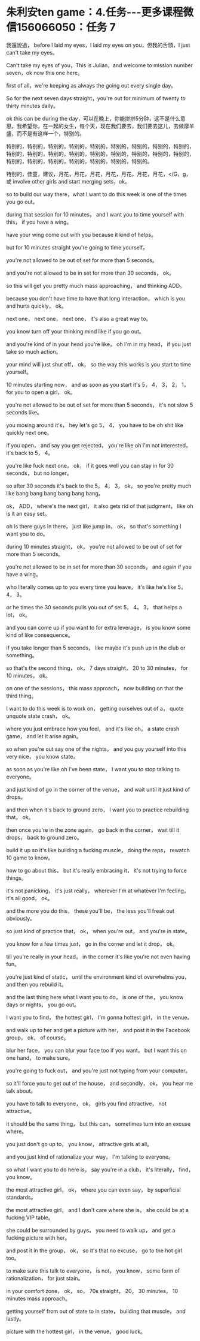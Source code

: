 # 朱利安ten game：4.任务​---更多课程微信156066050：任务 7

我還說過， before I laid my eyes，I laid my eyes on you，但我的舌頭，I just can't take my eyes。

Can't take my eyes of you，This is Julian，and welcome to mission number seven，ok now this one here。

 first of all，we're keeping as always the going out every single day。

So for the next seven days straight，you're out for minimum of twenty to thirty minutes daily。

ok this can be during the day，可以在晚上，你能拼拼5分钟，这不是什么意思，我希望你，在一起的女生，每个天，现在我们要去，我们要去这儿，去做摩羊盛，而不是有这样一个，特别的。

特别的，特别的，特别的，特别的，特别的，特别的，特别的，特别的，特别的，特别的，特别的，特别的，特别的，特别的，特别的，特别的，特别的，特别的，特别的，特别的，特别的，特别的，特别的，特别的，特别的。

特别的，佳童，建议，月花，月花，月花，月花，月花，月花，月花，</G，g，或 involve other girls and start merging sets，ok。

 so to build our way there，what I want to do this week is one of the times you go out。

 during that session for 10 minutes， and I want you to time yourself with this， if you have a wing。

 have your wing come out with you because it kind of helps。

 but for 10 minutes straight you're going to time yourself。

 you're not allowed to be out of set for more than 5 seconds。

 and you're not allowed to be in set for more than 30 seconds， ok。

 so this will get you pretty much mass approaching， and thinking ADD。

 because you don't have time to have that long interaction， which is you and hurts quickly， ok。

 next one， next one， next one， it's also a great way to。

 you know turn off your thinking mind like if you go out。

 and you're kind of in your head you're like， oh I'm in my head， if you just take so much action。

 your mind will just shut off， ok， so the way this works is you start to time yourself。

 10 minutes starting now， and as soon as you start it's 5， 4， 3， 2， 1， for you to open a girl， ok。

 you're not allowed to be out of set for more than 5 seconds， it's not slow 5 seconds like。

 you mosing around it's， hey let's go 5， 4， you have to be oh shit like quickly next one。

 if you open， and say you get rejected， you're like oh I'm not interested， it's back to 5， 4。

 you're like fuck next one， ok， if it goes well you can stay in for 30 seconds， but no longer。

 so after 30 seconds it's back to the 5， 4， 3， ok， so you're pretty much like bang bang bang bang bang bang。

 ok， ADD， where's the next girl， it also gets rid of that judgment， like oh is it an easy set。

 oh is there guys in there， just like jump in， ok， so that's something I want you to do。

 during 10 minutes straight， ok， you're not allowed to be out of set for more than 5 seconds。

 you're not allowed to be in set for more than 30 seconds， and again if you have a wing。

 who literally comes up to you every time you leave， it's like he's like 5， 4， 3。

 or he times the 30 seconds pulls you out of set 5， 4， 3， that helps a lot， ok。

 and you can come up if you want to for extra leverage， is you know some kind of like consequence。

 if you take longer than 5 seconds， like maybe it's push up in the club or something。

 so that's the second thing， ok， 7 days straight， 20 to 30 minutes， for 10 minutes， ok。

 on one of the sessions， this mass approach， now building on that the third thing。

 I want to do this week is to work on， getting ourselves out of a， quote unquote state crash， ok。

 where you just embrace how you feel， and it's like oh， a state crash game， and let it arise again。

 so when you're out say one of the nights， and you guy yourself into this very nice， you know state。

 as soon as you're like oh I've been state， I want you to stop talking to everyone。

 and just kind of go in the corner of the venue， and wait until it just kind of drops。

 and then when it's back to ground zero， I want you to practice rebuilding that， ok。

 then once you're in the zone again， go back in the corner， wait till it drops， back to ground zero。

 build it up so it's like building a fucking muscle， doing the reps， rewatch 10 game to know。

 how to go about this， but it's really embracing it， it's not trying to force things。

 it's not panicking， it's just really， wherever I'm at whatever I'm feeling， it's all good， ok。

 and the more you do this， these you'll be， the less you'll freak out obviously。

 so just kind of practice that， ok， when you're out， and you're in state。

 you know for a few times just， go in the corner and let it drop， ok。

 till you're really in your head， in the corner it's like you're not even having fun。

 you're just kind of static， until the environment kind of overwhelms you， and then you rebuild it。

 and the last thing here what I want you to do， is one of the， you know days or nights， you go out。

 I want you to find， the hottest girl， I'm gonna hottest girl， in the venue。

 and walk up to her and get a picture with her， and post it in the Facebook group， ok， of course。

 blur her face， you can blur your face too if you want， but I want this on one hand， to make sure。

 you're going to fuck out， and you're just not typing from your computer。

 so it'll force you to get out of the house， and secondly， ok， you hear me talk about。

 you have to talk to everyone， ok， girls you find attractive， not attractive。

 it should be the same thing， but this can， sometimes turn into an excuse where。

 you just don't go up to， you know， attractive girls at all。

 and you just kind of rationalize your way， I'm talking to everyone。

 so what I want you to do here is， say you're in a club， it's literally， find， you know。

 the most attractive girl， ok， where you can even say， by superficial standards。

 the most attractive girl， and I don't care where she is， she could be at a fucking VIP table。

 she could be surrounded by guys， you need to walk up， and get a fucking picture with her。

 and post it in the group， ok， so it's that no excuse， go to the hot girl too。

 to make sure this talk to everyone， is not， you know， some form of rationalization， for just stain。

 in your comfort zone， ok， so， 70s straight， 20， 30 minutes， 10 minutes mass approach。

 getting yourself from out of state to in state， building that muscle， and lastly。

 picture with the hottest girl， in the venue， good luck。